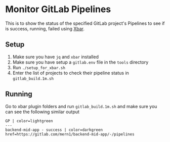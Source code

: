 # Monitor GitLab Pipelines

This is to show the status of the specified GitLab project's Pipelines to see if is success, running, failed using [Xbar](https://xbarapp.com/).

## Setup

1. Make sure you have `jq` and `xbar` installed
2. Make sure you have setup a `gitlab.env` file in the `tools` directory
3. Run `./setup_for_xbar.sh`
4. Enter the list of projects to check their pipeline status in `gitlab_build.1m.sh`

## Running

Go to xbar plugin folders and run `gitlab_build.1m.sh` and make sure you can see the following similar output

```shell
GP | color=lightgreen
---
backend-mid-app - success | color=darkgreen href=https://gitlab.com/mern1/backend-mid-app/-/pipelines
```
